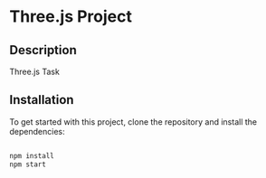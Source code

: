 # Three.js Project

## Description

Three.js Task

## Installation

To get started with this project, clone the repository and install the dependencies:

```bash

npm install
npm start
```
